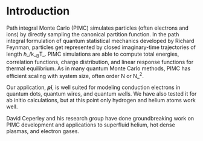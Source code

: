 # Introduction #

Path integral Monte Carlo (PIMC) simulates particles (often electrons and ions) by directly sampling the canonical partition function. In the path integral formulation of quantum statistical mechanics developed by Richard Feynman, particles get represented by closed imaginary-time trajectories of length ℏ_/k_<sub>B</sub>T_. PIMC simulations are able to compute total energies, correlation functions, charge distribution, and linear response functions for thermal equilibrium. As in many quantum Monte Carlo methods, PIMC has efficient scaling with system size, often order N or N_<sup>2</sup>.

Our application, _**pi**_, is well suited for modeling conduction electrons in quantum dots, quantum wires, and quantum wells. We have also tested it for ab initio calculations, but at this point only hydrogen and helium atoms work well.

David Ceperley and his research group have done groundbreaking work on PIMC development and applications to superfluid helium, hot dense plasmas, and electron gases.